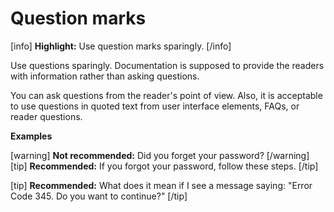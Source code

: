 # Question marks

[info] **Highlight:** Use question marks sparingly. [/info]

Use questions sparingly. Documentation is supposed to provide the readers with information rather than asking questions.

You can ask questions from the reader's point of view. Also, it is acceptable to use questions in quoted text from user interface elements, FAQs, or reader questions.

**Examples**  

[warning] **Not recommended:** Did you forget your password? [/warning]  
[tip] **Recommended:** If you forgot your password, follow these steps. [/tip]  

[tip] **Recommended:** What does it mean if I see a message saying: "Error Code 345. Do you want to continue?" [/tip]  
